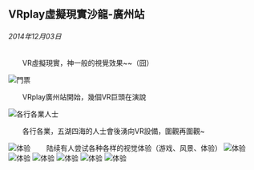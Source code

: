 ## VRplay虛擬現實沙龍-廣州站
###### 2014年12月03日

　　VR虛擬現實，神一般的視覺效果~~（囧）

![門票](http://localhost:3000/wx/20141203/0.jpg)

　　VRplay廣州站開始，幾個VR巨頭在演說

![各行各業人士](http://localhost:3000/wx/20141203/1.jpg)

　　各行各業，五湖四海的人士會後湧向VR設備，圍觀再圍觀~

![体验](http://localhost:3000/wx/20141203/2.jpg)
　　陆续有人尝试各种各样的视觉体验（游戏、风景、体验）
![体验](http://localhost:3000/wx/20141203/8.jpg)
![体验](http://localhost:3000/wx/20141203/3.jpg)
![体验](http://localhost:3000/wx/20141203/4.jpg)
![体验](http://localhost:3000/wx/20141203/5.jpg)
![体验](http://localhost:3000/wx/20141203/6.jpg)
![体验](http://localhost:3000/wx/20141203/7.jpg)
